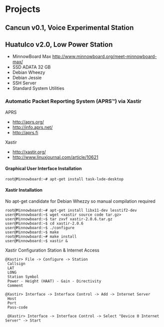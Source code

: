 # Projects

## Cancun v0.1, Voice Experimental Station

## Huatulco v2.0, Low Power Station 

- MinnowBoard Max http://www.minnowboard.org/meet-minnowboard-max/
- SSD ADATA 32 GB
- Debian Wheezy
- Debian Jessie
- SSH Server
- Standard System Utilities

### Automatic Packet Reporting System (APRS™) via Xastir

APRS
- http://aprs.org/
- http://info.aprs.net/
- http://aprs.fi

Xastir
- http://xastir.org/ 
- http://www.linuxjournal.com/article/10621

#### Graphical User Interface Installation

    root@Minnowboard:~# apt-get install task-lxde-desktop

#### Xastir Installation

No apt-get candidate for Debian Whezzy so manual compilation required

    root@Minnowboard:~# apt-get install libx11-dev lesstif2-dev
    user@Minnowboard:~$ wget <xastir source code tar.gz>
    user@Minnowboard:~$ tar zxvf xastir-2.0.6.tar.gz
    user@Minnowboard:~$ cd xastir-2.0.6
    user@Minnowboard:~$ ./configure
    user@Minnowboard:~$ make
    root@Minnowboard:~# make install
    user@Minnowboard:~$ xastir &

Xastir Configuration Station & Internet Access

    @Xastir> File -> Configure -> Station
     Callsign
     LAT
     LONG
     Station Symbol
     Power - Height (HAAT) - Gain - Directivity
     Comment

    @Xastir> Interface -> Interface Control -> Add -> Internet Server
     Host
     Port
     Pass-code

     @Xastir> Interface -> Interface Control -> Select "Device 0 Internet Server" -> Start


